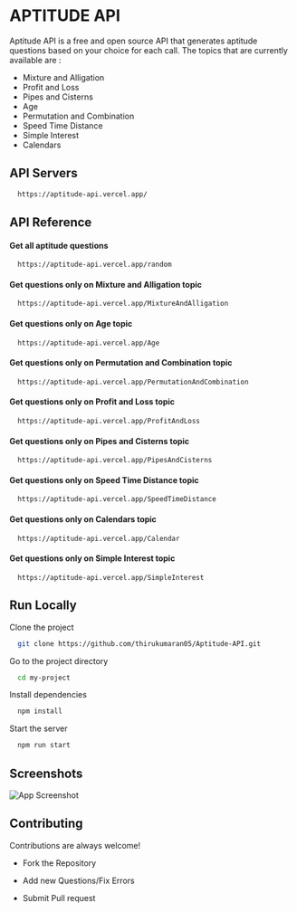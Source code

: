 # APTITUDE API 

Aptitude API is a free and open source API that generates aptitude questions based on your choice for each call. The topics that are currently available are :
* Mixture and Alligation
* Profit and Loss
* Pipes and Cisterns
* Age
* Permutation and Combination
* Speed Time Distance
* Simple Interest
* Calendars



## API Servers

```bash
  https://aptitude-api.vercel.app/
```
    
## API Reference

#### Get all aptitude questions

```http
  https://aptitude-api.vercel.app/random
```

#### Get questions only on Mixture and Alligation topic

```http
  https://aptitude-api.vercel.app/MixtureAndAlligation
```


#### Get questions only on Age topic

```http
  https://aptitude-api.vercel.app/Age
```

#### Get questions only on Permutation and Combination topic

```http
  https://aptitude-api.vercel.app/PermutationAndCombination
```


#### Get questions only on Profit and Loss topic

```http
  https://aptitude-api.vercel.app/ProfitAndLoss
```

#### Get questions only on Pipes and Cisterns topic

```http
  https://aptitude-api.vercel.app/PipesAndCisterns
```
#### Get questions only on Speed Time Distance topic

```http
  https://aptitude-api.vercel.app/SpeedTimeDistance
```
#### Get questions only on Calendars topic

```http
  https://aptitude-api.vercel.app/Calendar
```
#### Get questions only on Simple Interest topic

```http
  https://aptitude-api.vercel.app/SimpleInterest
```



## Run Locally

Clone the project

```bash
  git clone https://github.com/thirukumaran05/Aptitude-API.git
```

Go to the project directory

```bash
  cd my-project
```

Install dependencies

```bash
  npm install
```

Start the server

```bash
  npm run start
```


## Screenshots
![App Screenshot](https://github.com/thirukumaran05/Aptitude-API/blob/main/images/demo.png)


## Contributing

Contributions are always welcome!

* Fork the Repository

* Add new Questions/Fix Errors

* Submit Pull request
